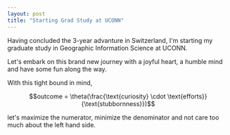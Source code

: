 ```yaml
---
layout: post
title: "Starting Grad Study at UCONN"
---
```


Having concluded the 3-year advanture in Switzerland, I'm starting my graduate study in Geographic Information Science at UCONN.

Let's embark on this brand new journey with a joyful heart, a humble mind and have some fun along the way. 

With this tight bound in mind,

$$outcome = \theta(\frac{\text{curiosity} \cdot \text{efforts}}{\text{stubbornness}})$$

let's maximize the numerator, minimize the denominator and not care too much about the left hand side.